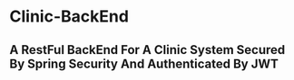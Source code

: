 # Clinic-BackEnd

## A RestFul BackEnd For A Clinic System Secured By Spring Security And Authenticated By JWT
